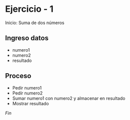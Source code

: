 # Ejercicio - 1

Inicio: Suma de dos números

## Ingreso datos
- numero1
- numero2
- resultado

## Proceso

- Pedir numero1
- Pedír numero2
- Sumar numero1 con numero2 y almacenar en resultado
- Mostrar resultado

*Fin*
